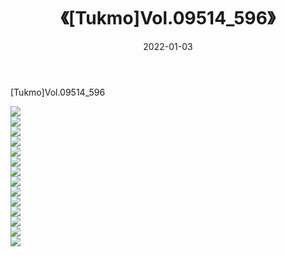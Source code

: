 ﻿---
layout: post
title:  《[Tukmo]Vol.09514_596》
date:   2022-01-03
img: http://imgx.orgx.ga/萝莉/2022/[Tukmo]Vol.09514_596/000.jpg
categories: [美女, 清纯, 唯美]
---

[Tukmo]Vol.09514_596

  ![](http://imgx.orgx.ga/萝莉/2022/[Tukmo]Vol.09514_596/001.jpg) <br> ![](http://imgx.orgx.ga/萝莉/2022/[Tukmo]Vol.09514_596/002.jpg) <br> ![](http://imgx.orgx.ga/萝莉/2022/[Tukmo]Vol.09514_596/003.jpg) <br> ![](http://imgx.orgx.ga/萝莉/2022/[Tukmo]Vol.09514_596/004.jpg) <br> ![](http://imgx.orgx.ga/萝莉/2022/[Tukmo]Vol.09514_596/005.jpg) <br> ![](http://imgx.orgx.ga/萝莉/2022/[Tukmo]Vol.09514_596/006.jpg) <br> ![](http://imgx.orgx.ga/萝莉/2022/[Tukmo]Vol.09514_596/007.jpg) <br> ![](http://imgx.orgx.ga/萝莉/2022/[Tukmo]Vol.09514_596/008.jpg) <br> ![](http://imgx.orgx.ga/萝莉/2022/[Tukmo]Vol.09514_596/009.jpg) <br> ![](http://imgx.orgx.ga/萝莉/2022/[Tukmo]Vol.09514_596/010.jpg) <br> ![](http://imgx.orgx.ga/萝莉/2022/[Tukmo]Vol.09514_596/011.jpg) <br> ![](http://imgx.orgx.ga/萝莉/2022/[Tukmo]Vol.09514_596/012.jpg) <br> ![](http://imgx.orgx.ga/萝莉/2022/[Tukmo]Vol.09514_596/013.jpg) <br> ![](http://imgx.orgx.ga/萝莉/2022/[Tukmo]Vol.09514_596/014.jpg) <br>